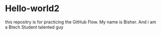 # Hello-world2
this repositry is for practicing the GitHub Flow.
My name is Bisher. And i am a Btech Student talented guy
